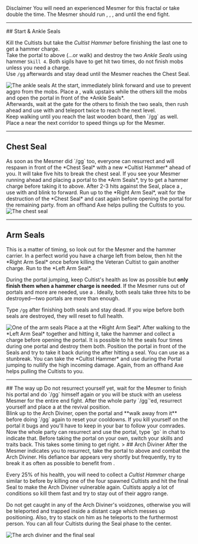 <Message icon="warning circle">
<MessageHeader>
Disclaimer
</MessageHeader>
You will need an experienced Mesmer for this fractal or take double the time. The Mesmer should run <Skill id="10200"/>, <Skill id="29578"/>, <Skill id="10197"/>, <Skill id="10377"/> and <Trait id="752"/> until the end fight.
</Message>

---

<Grid>
<Column>
## Start & Ankle Seals <Item id="8881" text="false"/><Item id="24678" text="false"/>

Kill the Cultists but take the *Cultist Hammer* before finishing the last one to get a hammer charge.    
Take the portal to above (...or walk) and destroy the two *Ankle Seals* using hammer `Skill 4`. Both sigils have to get hit two times, do not finish mobs unless you need a charge.    
Use `/gg` afterwards and stay dead until the Mesmer reaches the Chest Seal.
</Column>

<Column width="6" compact>
<Image src="fractals/cliffside/images/ankle_seals.jpg" title="The ankle seals" compact/>
</Column>
</Grid>

<Tips>
    <Tip specialization="mesmer">At the start, immediately blink forward and use <Effect name="stealth"/> to prevent aggro from the mobs. Place a <Skill id="10197"/>, walk upstairs while the others kill the mobs and open the portal in front of the *Ankle Seals*.<br/>Afterwards, wait at the gate for the others to finish the two seals, then rush ahead and use <Skill id="29578"/> with <Skill id="10200"/> and teleport twice to reach the next level.<br/>Keep walking until you reach the last wooden board, then `/gg` as well.</Tip>
    <Tip specialization="elementalist">Place a <Skill id="5516"/> near the next corridor to speed things up for the Mesmer.</Tip>
</Tips>

---

## Chest Seal <Item id="8881" text="false"/><Item id="24678" text="false"/>
<Grid>
<Column>
As soon as the Mesmer did `/gg` too, everyone can resurrect and will respawn in front of the *Chest Seal* with a new *Cultist Hammer* ahead of you.    
It will take five hits to break the chest seal. If you see your Mesmer running ahead and placing a portal to the *Arm Seals*, try to get a hammer charge before taking it to above.
</Column>

<Column>
<Tips>
    <Tip specialization="chronomancer">After 2-3 hits against the Seal, place a <Skill id="10197"/>, use <Skill id="29578"/> with <Skill id="29830"/> and blink to forward. Run up to the *Right Arm Seal*, wait for the destruction of the *Chest Seal* and cast <Skill id="29578"/> again before opening the portal for the remaining party.</Tip>
    <Tip specialization="ranger"><Skill id="12638"/> from an offhand Axe helps pulling the Cultists to you.</Tip>
</Tips>
</Column>
</Grid>

<Image src="fractals/cliffside/images/chest_seal.jpg" title="The chest seal"/>

---

## Arm Seals <Item id="8881" text="false"/><Item id="24678" text="false"/>
<Grid>
<Column>
This is a matter of timing, so look out for the Mesmer and the hammer carrier. In a perfect world you have a charge left from below, then hit the *Right Arm Seal* once before killing the Veteran Cultist to gain another charge. Run to the *Left Arm Seal*.

During the portal jumping, keep Cultist's health as low as possible but **only finish them when a hammer charge is needed**. If the Mesmer runs out of portals and more are needed, use a <Item id="78978"/>. Ideally, both seals take three hits to be destroyed—two portals are more than enough.

Type `/gg` after finishing both seals and stay dead. If you wipe before both seals are destroyed, they will reset to full health.
</Column>

<Column width="6" compact>
<Image src="fractals/cliffside/images/arm_seal.jpg" title="One of the arm seals" compact/>
</Column>
</Grid>

<Tips>
    <Tip specialization="chronomancer">Place a <Skill id="10197"/> at the *Right Arm Seal*. After walking to the *Left Arm Seal* together and hitting it, take the hammer and collect a charge before opening the portal. It is possible to hit the seals four times during one portal and destroy them both. Position the portal in front of the Seals and try to take it back during the <Control name="stun"/> after hitting a seal. You can use <Skill id="10200"/> as a stunbreak.</Tip>
    <Tip specialization="warrior">You can take the *Cultist Hammer* and use <Skill id="21815"/> during the Portal jumping to nullify the high incoming damage.</Tip>
    <Tip specialization="ranger">Again, <Skill id="12638"/> from an offhand Axe helps pulling the Cultists to you.</Tip>
</Tips>

---

<Grid>
<Row>
<Column width="6">
## The way up
Do not resurrect yourself yet, wait for the Mesmer to finish his portal and do `/gg` himself again or you will be stuck with an useless Mesmer for the entire end fight.
</Column>

<Column>
<Tips>
    <Tip specialization="mesmer">After the whole party `/gg`'ed, resurrect yourself and place a <Skill id="10197"/> at the revival position.<br/>Blink up to the Arch Diviner, open the portal and **walk away from it** before doing `/gg` again to reset your cooldowns. If you kill yourself on the portal it bugs and you'll have to keep <Skill id="10200"/> in your bar to follow your comrades.<br/>Now the whole party can resurrect and use the portal, type `go` in chat to indicate that. Before taking the portal on your own, switch your skills and traits back. This takes some timing to get right.</Tip>
</Tips>
</Column>
</Row>>

<Row>
<Column>
## <Boss red/> Arch Diviner <Item id="8881" text="false"/><Item id="24678" text="false"/>
After the Mesmer indicates you to resurrect, take the portal to above and combat the Arch Diviner. His defiance bar appears very shortly but frequently, try to break it as often as possible to benefit from <Trait id="1502"/>.

Every 25% of his health, you will need to collect a *Cultist Hammer* charge similar to before by killing one of the four spawned Cultists and hit the final Seal to make the Arch Diviner vulnerable again. Cultists apply a lot of conditions so kill them fast and try to stay out of their aggro range.

Do not get caught in any of the Arch Diviner's voidzones, otherwise you will be teleported and trapped inside a distant cage which messes up positioning. Also, try to stack on him as he teleports to the furthermost person.
</Column>
<Column width="6">
<Tips>
    <Tip specialization="mesmer">You can <Skill id="10363"/> all four Cultists during the Seal phase to the center.</Tip>
</Tips>
</Column>
</Row>
</Grid>

<Image src="fractals/cliffside/images/arch_diviner.jpg" title="The arch diviner and the final seal"/>
